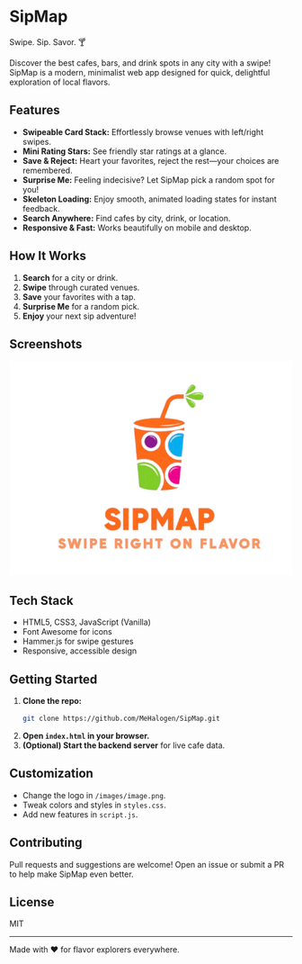 # SipMap

Swipe. Sip. Savor. 🍸

Discover the best cafes, bars, and drink spots in any city with a swipe! SipMap is a modern, minimalist web app designed for quick, delightful exploration of local flavors.

## Features

- **Swipeable Card Stack:** Effortlessly browse venues with left/right swipes.
- **Mini Rating Stars:** See friendly star ratings at a glance.
- **Save & Reject:** Heart your favorites, reject the rest—your choices are remembered.
- **Surprise Me:** Feeling indecisive? Let SipMap pick a random spot for you!
- **Skeleton Loading:** Enjoy smooth, animated loading states for instant feedback.
- **Search Anywhere:** Find cafes by city, drink, or location.
- **Responsive & Fast:** Works beautifully on mobile and desktop.

## How It Works

1. **Search** for a city or drink.
2. **Swipe** through curated venues.
3. **Save** your favorites with a tap.
4. **Surprise Me** for a random pick.
5. **Enjoy** your next sip adventure!

## Screenshots

![SipMap Screenshot](images/image.png)

## Tech Stack

- HTML5, CSS3, JavaScript (Vanilla)
- Font Awesome for icons
- Hammer.js for swipe gestures
- Responsive, accessible design

## Getting Started

1. **Clone the repo:**
   ```bash
   git clone https://github.com/MeHalogen/SipMap.git
   ```
2. **Open `index.html` in your browser.**
3. **(Optional) Start the backend server** for live cafe data.

## Customization

- Change the logo in `/images/image.png`.
- Tweak colors and styles in `styles.css`.
- Add new features in `script.js`.

## Contributing

Pull requests and suggestions are welcome! Open an issue or submit a PR to help make SipMap even better.

## License

MIT

---

Made with ❤️ for flavor explorers everywhere.